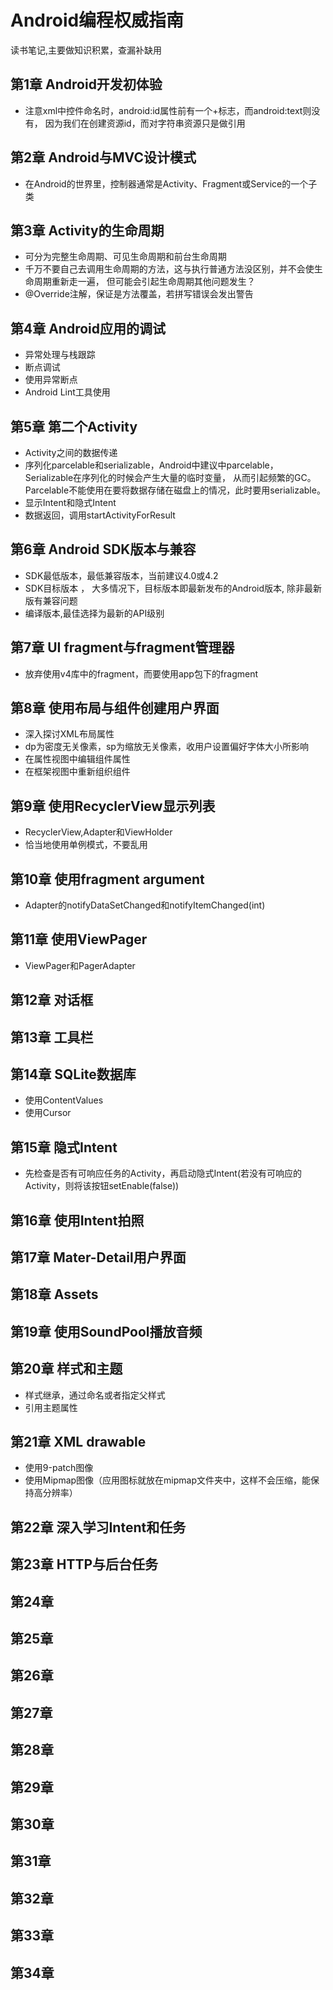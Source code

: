 # Android编程权威指南
读书笔记,主要做知识积累，查漏补缺用

## 第1章 Android开发初体验
- 注意xml中控件命名时，android:id属性前有一个+标志，而android:text则没有，
因为我们在创建资源id，而对字符串资源只是做引用

## 第2章 Android与MVC设计模式
- 在Android的世界里，控制器通常是Activity、Fragment或Service的一个子类

## 第3章 Activity的生命周期
- 可分为完整生命周期、可见生命周期和前台生命周期
- 千万不要自己去调用生命周期的方法，这与执行普通方法没区别，并不会使生命周期重新走一遍，
但可能会引起生命周期其他问题发生？
- @Override注解，保证是方法覆盖，若拼写错误会发出警告

## 第4章 Android应用的调试
- 异常处理与栈跟踪
- 断点调试
- 使用异常断点
- Android Lint工具使用

## 第5章 第二个Activity
- Activity之间的数据传递
- 序列化parcelable和serializable，Android中建议中parcelable，Serializable在序列化的时候会产生大量的临时变量，
从而引起频繁的GC。Parcelable不能使用在要将数据存储在磁盘上的情况，此时要用serializable。
- 显示Intent和隐式Intent
- 数据返回，调用startActivityForResult

## 第6章 Android SDK版本与兼容
- SDK最低版本，最低兼容版本，当前建议4.0或4.2
- SDK目标版本 ， 大多情况下，目标版本即最新发布的Android版本, 除非最新版有兼容问题
- 编译版本,最佳选择为最新的API级别

## 第7章 UI fragment与fragment管理器
- 放弃使用v4库中的fragment，而要使用app包下的fragment

## 第8章 使用布局与组件创建用户界面
- 深入探讨XML布局属性
- dp为密度无关像素，sp为缩放无关像素，收用户设置偏好字体大小所影响
- 在属性视图中编辑组件属性
- 在框架视图中重新组织组件

## 第9章 使用RecyclerView显示列表
- RecyclerView,Adapter和ViewHolder
- 恰当地使用单例模式，不要乱用

## 第10章 使用fragment argument
- Adapter的notifyDataSetChanged和notifyItemChanged(int)

## 第11章 使用ViewPager
- ViewPager和PagerAdapter

## 第12章 对话框


## 第13章 工具栏


## 第14章 SQLite数据库
- 使用ContentValues
- 使用Cursor

## 第15章 隐式Intent
- 先检查是否有可响应任务的Activity，再启动隐式Intent(若没有可响应的Activity，则将该按钮setEnable(false))

## 第16章 使用Intent拍照

## 第17章 Mater-Detail用户界面

## 第18章 Assets

## 第19章 使用SoundPool播放音频

## 第20章 样式和主题
- 样式继承，通过命名或者指定父样式
- 引用主题属性

## 第21章 XML drawable
- 使用9-patch图像
- 使用Mipmap图像（应用图标就放在mipmap文件夹中，这样不会压缩，能保持高分辨率）

## 第22章 深入学习Intent和任务

## 第23章 HTTP与后台任务
## 第24章
## 第25章
## 第26章
## 第27章
## 第28章
## 第29章
## 第30章
## 第31章
## 第32章
## 第33章
## 第34章

